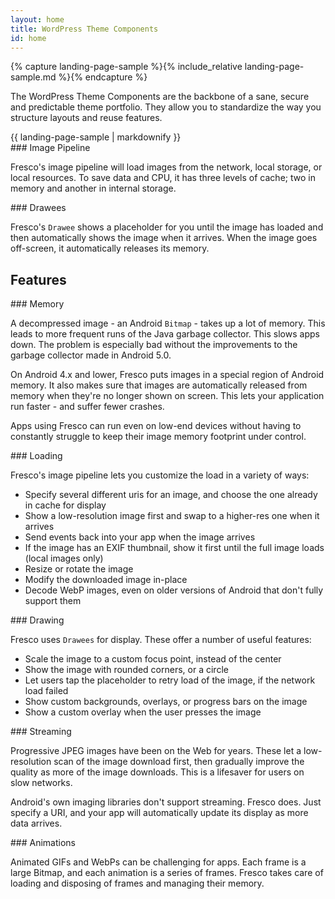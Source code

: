 ```yaml
---
layout: home
title: WordPress Theme Components
id: home
---
```


{% capture landing-page-sample %}{% include_relative landing-page-sample.md %}{% endcapture %}

<div class="gridBlock alternateColor">
  <div class="blockElement twobyGridBlock imageAlignSide">
    <div class="blockContent">
      <div class="blockText">
        <p>
          The WordPress Theme Components are the backbone of a sane, secure and predictable theme portfolio. They allow you to standardize the way you structure layouts and reuse features.
        </p>
      </div>
    </div>
    <div class="blockContent">
      <div class="blockCode">
        {{ landing-page-sample | markdownify }}
      </div>
    </div>
  </div>
</div>

<div class="gridBlock">
<div class="featureBlock twoByGridBlock" markdown="1">
### Image Pipeline

Fresco's image pipeline will load images from the network, local storage, or local resources. To save data and CPU, it has three levels of cache; two in memory and another in internal storage.
</div>
<div class="featureBlock twoByGridBlock" markdown="1">
### Drawees

Fresco's `Drawee` shows a placeholder for you until the image has loaded and then automatically shows the image when it arrives. When the image goes off-screen, it automatically releases its memory.
</div>
</div>

## Features

<div class="gridBlock">
<div class="featureBlock twoByGridBlock" markdown="1">
### Memory

A decompressed image - an Android `Bitmap` - takes up a lot of memory. This leads to more frequent runs of the Java garbage collector. This slows apps down. The problem is especially bad without the improvements to the garbage collector made in Android 5.0.

On Android 4.x and lower, Fresco puts images in a special region of Android memory. It also makes sure that images are automatically released from memory when they're no longer shown on screen. This lets your application run faster - and suffer fewer crashes.

Apps using Fresco can run even on low-end devices without having to constantly struggle to keep their image memory footprint under control.

</div>
<div class="featureBlock twoByGridBlock" markdown="1">
### Loading

Fresco's image pipeline lets you customize the load in a variety of ways:

* Specify several different uris for an image, and choose the one already in cache for display
* Show a low-resolution image first and swap to a higher-res one when it arrives
* Send events back into your app when the image arrives
* If the image has an EXIF thumbnail, show it first until the full image loads (local images only)
* Resize or rotate the image
* Modify the downloaded image in-place
* Decode WebP images, even on older versions of Android that don't fully support them

</div>
<div class="featureBlock twoByGridBlock" markdown="1">
### Drawing

Fresco uses `Drawees` for display. These offer a number of useful features:

* Scale the image to a custom focus point, instead of the center
* Show the image with rounded corners, or a circle
* Let users tap the placeholder to retry load of the image, if the network load failed
* Show custom backgrounds, overlays, or progress bars on the image
* Show a custom overlay when the user presses the image

</div>
<div class="featureBlock twoByGridBlock" markdown="1">
### Streaming

Progressive JPEG images have been on the Web for years. These let a low-resolution scan of the image download first, then gradually improve the quality as more of the image downloads. This is a lifesaver for users on slow networks.

Android's own imaging libraries don't support streaming. Fresco does. Just specify a URI, and your app will automatically update its display as more data arrives.

</div>
<div class="featureBlock twoByGridBlock" markdown="1">
### Animations

Animated GIFs and WebPs can be challenging for apps. Each frame is a large Bitmap, and each animation is a series of frames. Fresco takes care of loading and disposing of frames and managing their memory.
</div>
</div>